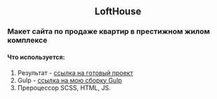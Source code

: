 <div id="header"> 
	<div align="center" id="header__box-title"> 
		<h2 id= "header__title"> LoftHouse </h2>
	</div>
</div>

<div id="main"> 
	<div id="residential-complex">
		<h3 id="residential-complex__title">Макет сайта по продаже квартир в престижном жилом комплексе</h3>
	</div>
	<div id="residential-complex__box">
		<h4>Что используется:</h4>
		<ol id="residential-complex__list">
			<li id="residential-complex__item">
			 Результат - <a href="[https://github.com/KindNeko/gulp](https://kindneko.github.io/Loft-House/)" target="_blank">ссылка на готовый проект</a> 
			</li>
			<li id="residential-complex__item">
			 Gulp - <a href="https://github.com/KindNeko/gulp" target="_blank">ссылка на мою сборку Gulp</a> 
			</li>
			<li id="residential-complex__item">
			 Прероцессор SCSS, HTML, JS.
			</li>
		</ol>
	</div>
</div>
